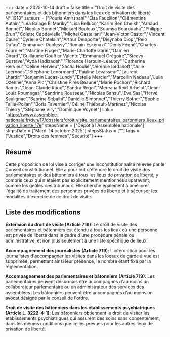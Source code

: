+++
date = 2025-10-14
draft = false
title = "Droit de visite des parlementaires et des bâtonniers dans les lieux de privation de liberté - N° 1913"
auteurs = ["Pouria Amirshahi","Elsa Faucillon","Clémentine Autain","Léa Balage El Mariky","Lisa Belluco","Karim Ben Cheikh","Arnaud Bonnet","Nicolas Bonnet","Mickaël Bouloux","Soumya Bourouaha","Philippe Brun","Colette Capdevielle","Michel Castellani","Jean-Victor Castor","Vincent Caure","Cyrielle Chatelain","Arthur Delaporte","Dieynaba Diop","Peio Dufau","Emmanuel Duplessy","Romain Eskenazi","Denis Fégné","Charles Fournier","Martine Froger","Marie-Charlotte Garin","Damien Girard","Guillaume Gouffier Valente","Emmanuel Grégoire","Steevy Gustave","Ayda Hadizadeh","Florence Herouin-Léautey","Catherine Hervieu","Céline Hervieu","Sacha Houlié","Jérémie Iordanoff","Julie Laernoes","Stéphane Lenormand","Pauline Levasseur","Laurent Lhardit","Benjamin Lucas-Lundy","Estelle Mercier","Marcellin Nadeau","Julie Ozenne","Anna Pic","Christine Pirès Beaune","Marie Pochon","Richard Ramos","Jean-Claude Raux","Sandra Regol","Mereana Reid Arbelot","Jean-Louis Roumégas","Sandrine Rousseau","Nicolas Sansu","Eva Sas","Hervé Saulignac","Sabrina Sebaihi","Danielle Simonnet","Thierry Sother","Sophie Taillé-Polian","Boris Tavernier","Céline Thiébault-Martinez","Nicolas Thierry","Stéphane Viry","Dominique Voynet"]
link = "https://www.assemblee-nationale.fr/dyn/17/dossiers/droit_visite_parlementaires_batonniers_lieux_privation_liberte_17e"
stepsName = ["Dépôt à l'Assemblée nationale"]
stepsDate = ["Mardi 14 octobre 2025"]
stepsStatus = [""]
tags = ["Justice","Droits des femmes","Sécurité"]
+++

## Résumé

Cette proposition de loi vise à corriger une inconstitutionnalité relevée par le Conseil constitutionnel. Elle a pour but d'étendre le droit de visite des parlementaires et des bâtonniers à tous les lieux de privation de liberté, y compris ceux qui n'étaient pas explicitement mentionnés auparavant, comme les geôles des tribunaux. Elle cherche également à améliorer l'égalité de traitement des personnes privées de liberté et à sécuriser les modalités d'exercice de ce droit de visite.

## Liste des modifications

**Extension du droit de visite (Article 719)**: Le droit de visite des parlementaires et bâtonniers est étendu à tous les lieux où une personne est privée de liberté dans le cadre d'une procédure pénale ou administrative, et non plus seulement à une liste spécifique de lieux.

**Accompagnement des journalistes (Article 719)**: L'interdiction pour les journalistes d'accompagner les visites dans les locaux de garde à vue est supprimée, permettant ainsi leur présence, le nombre étant fixé par la réglementation.

**Accompagnement des parlementaires et bâtonniers (Article 719)**: Les parlementaires peuvent désormais être accompagnés d'au moins un collaborateur parlementaire ou un administrateur des services des assemblées. Les bâtonniers peuvent être accompagnés d'au moins un avocat désigné par le conseil de l'ordre.

**Droit de visite des bâtonniers dans les établissements psychiatriques (Article L. 3222-4-1)**: Les bâtonniers obtiennent le droit de visiter les établissements psychiatriques qui assurent des soins sans consentement, dans les mêmes conditions que celles prévues pour les autres lieux de privation de liberté.
